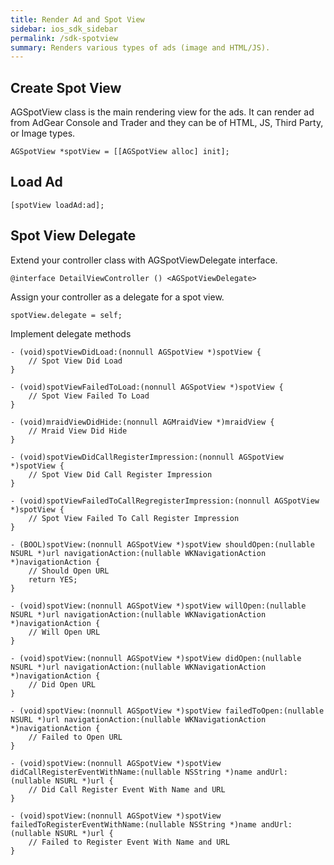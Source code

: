 ```yaml
---
title: Render Ad and Spot View
sidebar: ios_sdk_sidebar
permalink: /sdk-spotview
summary: Renders various types of ads (image and HTML/JS).
---
```


## Create Spot View

AGSpotView class is the main rendering view for the ads. It can render ad from AdGear Console and Trader and they can be of HTML, JS, Third Party, or Image types.

```
AGSpotView *spotView = [[AGSpotView alloc] init];
```

## Load Ad

```
[spotView loadAd:ad];
```

## Spot View Delegate

Extend your controller class with AGSpotViewDelegate interface.

```
@interface DetailViewController () <AGSpotViewDelegate>
```

Assign your controller as a delegate for a spot view.

```
spotView.delegate = self;
```

Implement delegate methods

```
- (void)spotViewDidLoad:(nonnull AGSpotView *)spotView {
    // Spot View Did Load
}
```

```
- (void)spotViewFailedToLoad:(nonnull AGSpotView *)spotView {
    // Spot View Failed To Load
}
```

```
- (void)mraidViewDidHide:(nonnull AGMraidView *)mraidView {
    // Mraid View Did Hide
}
```

```
- (void)spotViewDidCallRegisterImpression:(nonnull AGSpotView *)spotView {
    // Spot View Did Call Register Impression
}
```

```
- (void)spotViewFailedToCallRegregisterImpression:(nonnull AGSpotView *)spotView {
    // Spot View Failed To Call Register Impression
}
```

```
- (BOOL)spotView:(nonnull AGSpotView *)spotView shouldOpen:(nullable NSURL *)url navigationAction:(nullable WKNavigationAction *)navigationAction {
    // Should Open URL
    return YES;
}
```

```
- (void)spotView:(nonnull AGSpotView *)spotView willOpen:(nullable NSURL *)url navigationAction:(nullable WKNavigationAction *)navigationAction {
    // Will Open URL
}
```

```
- (void)spotView:(nonnull AGSpotView *)spotView didOpen:(nullable NSURL *)url navigationAction:(nullable WKNavigationAction *)navigationAction {
    // Did Open URL
}
```

```
- (void)spotView:(nonnull AGSpotView *)spotView failedToOpen:(nullable NSURL *)url navigationAction:(nullable WKNavigationAction *)navigationAction {
    // Failed to Open URL
}
```

```
- (void)spotView:(nonnull AGSpotView *)spotView didCallRegisterEventWithName:(nullable NSString *)name andUrl:(nullable NSURL *)url {
    // Did Call Register Event With Name and URL
}
```

```
- (void)spotView:(nonnull AGSpotView *)spotView failedToRegisterEventWithName:(nullable NSString *)name andUrl:(nullable NSURL *)url {
    // Failed to Register Event With Name and URL
}
```
